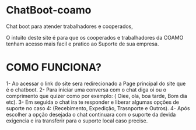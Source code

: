 # ChatBoot-coamo
Chat boot para atender trabalhadores e cooperados,

O intuito deste site é para que os cooperados e trabalhadores da COAMO tenham acesso mais facil e pratico ao Suporte de sua empresa.

# COMO FUNCIONA?

1- Ao acessar o link do site sera redirecionado a Page principal do site que é o chatboot.
2- Para iniciar uma conversa com o chat diga oi ou o comprimento que quizer como por exemplo: ( Oiee, ola, boa tarde, Bom dia etc).
3- Em seguida o chat ira te responder e liberar algumas opções de suporte no caso 4: (Recebimento, Expedição, Trasnporte e Outros).
4- Após escolher a opção desejada o chat continuara com o suporte da devida exigencia e ira transferir para o suporte local caso precise.

